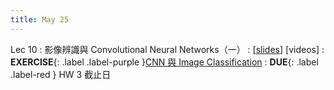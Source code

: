 ```yaml
---
title: May 25
---
```


Lec 10
: 影像辨識與 Convolutional Neural Networks（一）
  : [[slides](https://docs.google.com/presentation/d/11G1mGs4Z7-TqZJfgj5KXnclTgopP3MpE4jpwzwASV1o/edit?usp=sharing)] [videos]
: **EXERCISE**{: .label .label-purple }[CNN 與 Image Classification](https://colab.research.google.com/drive/1kDoMLzNNTFXaZ8Fa5tZTiZf7R_fCvLn_?usp=sharing)
: **DUE**{: .label .label-red } HW 3 截止日
